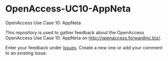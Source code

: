 # OpenAccess-UC10-AppNeta
OpenAccess Use Case 10: AppNeta

This repository is used to gather feedback about the OpenAccess OpenAccess Use Case 10: AppNeta on http://openaccess.forwardinc.biz/.

Enter your feedback under [issues](https://github.com/CA-APM/OpenAccess-UC10-AppNeta/issues). Create a new one or add your comment to an existing issue.
